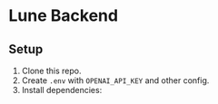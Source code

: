 # Lune Backend

## Setup

1. Clone this repo.
2. Create `.env` with `OPENAI_API_KEY` and other config.
3. Install dependencies:
